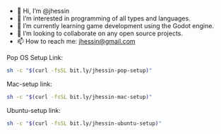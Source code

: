 - 👋 Hi, I’m @jhessin
- 👀 I’m interested in programming of all types and languages.
- 🌱 I’m currently learning game development using the Godot engine.
- 💞️ I’m looking to collaborate on any open source projects.
- 📫 How to reach me: jhessin@gmail.com

Pop OS Setup Link:

```sh
sh -c "$(curl -fsSL bit.ly/jhessin-pop-setup)"
```

Mac-setup link:

```sh
sh -c "$(curl -fsSL bit.ly/jhessin-mac-setup)"
```

Ubuntu-setup link:

```sh
sh -c "$(curl -fsSL bit.ly/jhessin-ubuntu-setup)"
```

<!---
jhessin/jhessin is a ✨ special ✨ repository because its `README.md` (this file) appears on your GitHub profile.
You can click the Preview link to take a look at your changes.
--->
